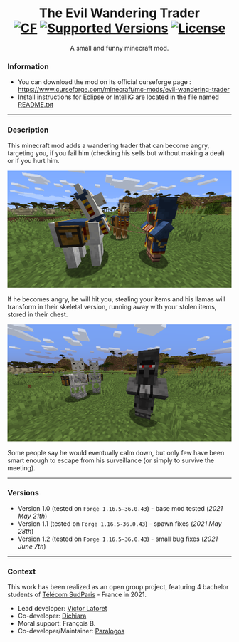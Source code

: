 <h1 align="center">The Evil Wandering Trader  <br>
	<a href="https://www.curseforge.com/minecraft/mc-mods/evil-wandering-trader"><img src="http://cf.way2muchnoise.eu/484820.svg" alt="CF"></a>
	<a href="https://www.curseforge.com/minecraft/mc-mods/evil-wandering-trader/files"><img src="https://cf.way2muchnoise.eu/versions/484820(c70039).svg" alt="Supported Versions"></a>
	<a href="https://github.com/Paralogoss/evilwanderingtrader/blob/main/LICENSE.txt"><img src="https://img.shields.io/github/license/Paralogoss/evilwanderingtrader?style=flat&color=900c3f" alt="License"></a>
</h1>

<p align="center">A small and funny minecraft mod.</p>

### Information

- You can download the mod on its official curseforge page : <https://www.curseforge.com/minecraft/mc-mods/evil-wandering-trader>
- Install instructions for Eclipse or IntelliG are located in the file named [README.txt](README.txt)

***

### Description

This minecraft mod adds a wandering trader that can become angry, targeting you, if you fail him (checking his sells but without making a deal) or if you hurt him.

![calm trader](assets/screen1.png)

If he becomes angry, he will hit you, stealing your items and his llamas will transform in their skeletal version, running away with your stolen items, stored in their chest.

![evil trader](assets/screen2.png)

Some people say he would eventually calm down, but only few have been smart enough to escape from his surveillance (or simply to survive the meeting).

***

### Versions

- Version 1.0 (tested on `Forge 1.16.5-36.0.43`) - base mod tested (*2021 May 21th*)
- Version 1.1 (tested on `Forge 1.16.5-36.0.43`) - spawn fixes (*2021 May 28th*)
- Version 1.2 (tested on `Forge 1.16.5-36.0.43`) - small bug fixes (*2021 June 7th*)

***

### Context

This work has been realized as an open group project, featuring 4 bachelor students of [Télécom SudParis](https://www.telecom-sudparis.eu/) - France in 2021.

- Lead developer: [Victor Laforet](https://github.com/vlaforet)
- Co-developer: [Dichiara](https://github.com/Dichiara25)
- Moral support: François B.
- Co-developer/Maintainer: [Paralogos](https://github.com/Paralogoss)
